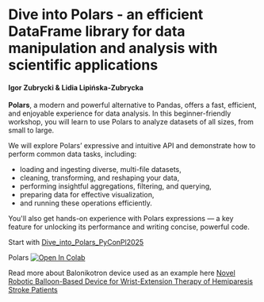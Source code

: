 # Dive into Polars - an efficient DataFrame library for data manipulation and analysis with scientific applications

#### Igor Zubrycki & Lidia Lipińska-Zubrycka 
**Polars**, a modern and powerful alternative to Pandas, offers a fast, efficient, and enjoyable experience for data analysis. In this beginner-friendly workshop, you will learn to use Polars to analyze datasets of all sizes, from small to large. 

We will explore Polars’ expressive and intuitive API and demonstrate how to perform common data tasks, including: 
* loading and ingesting diverse, multi-file datasets,
* cleaning, transforming, and reshaping your data,
* performing insightful aggregations, filtering, and querying,
* preparing data for effective visualization,
* and running these operations efficiently.

You'll also get hands-on experience with Polars expressions — a key feature for unlocking its performance and writing concise, powerful code.


Start with [Dive_into_Polars_PyConPl2025](Dive_into_Polars_PyConPl2025.ipynb)


Polars <a target="_blank" href="https://colab.research.google.com/github/lidkalee/PyconPL2025_Polars/blob/main/Dive_into_Polars_PyConPl2025.ipynb">
  <img src="https://colab.research.google.com/assets/colab-badge.svg" alt="Open In Colab"/>
</a>

Read more about Balonikotron device used as an example here [Novel Robotic Balloon-Based Device for Wrist-Extension Therapy of Hemiparesis Stroke Patients](https://www.mdpi.com/1424-8220/25/5/1360)
